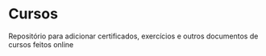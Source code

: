 # Cursos
Repositório para adicionar certificados, exercícios e outros documentos de cursos feitos online
